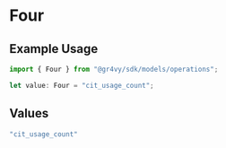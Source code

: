 # Four

## Example Usage

```typescript
import { Four } from "@gr4vy/sdk/models/operations";

let value: Four = "cit_usage_count";
```

## Values

```typescript
"cit_usage_count"
```
